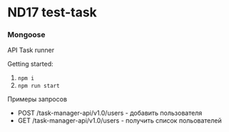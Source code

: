 # ND17 test-task

### Mongoose
API Task runner

Getting started:

1. `npm i`
2. `npm run start`

Примеры запросов
- POST /task-manager-api/v1.0/users - добавить пользователя
- GET /task-manager-api/v1.0/users - получить список польователей 